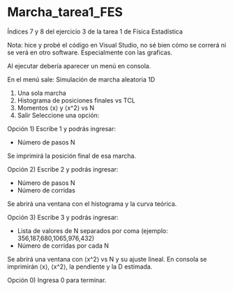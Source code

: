 # Marcha_tarea1_FES
Índices 7 y 8 del ejercicio 3 de la tarea 1 de Física Estadística

Nota: hice y probé el código en Visual Studio, no sé bien cómo se correrá ni se verá en otro software. Especialmente con las graficas.

Al ejecutar debería aparecer un menú en consola.

En el menú sale:
Simulación de marcha aleatoria 1D
1) Una sola marcha
2) Histograma de posiciones finales vs TCL
3) Momentos ⟨x⟩ y ⟨x^2⟩ vs N
0) Salir
Seleccione una opción:

Opción 1)
Escribe 1 y podrás ingresar:
- Número de pasos N

Se imprimirá la posición final de esa marcha.


Opción 2)
Escribe 2 y podrás ingresar:
- Número de pasos N
- Número de corridas

Se abrirá una ventana con el histograma y la curva teórica.


Opción 3)
Escribe 3 y podrás ingresar:
- Lista de valores de N separados por coma (ejemplo: 356,187,680,1065,976,432)
- Número de corridas por cada N

Se abrirá una ventana con ⟨x^2⟩ vs N y su ajuste lineal.
En consola se imprimirán ⟨x⟩, ⟨x^2⟩, la pendiente y la D estimada.


Opción 0)
Ingresa 0 para terminar.
